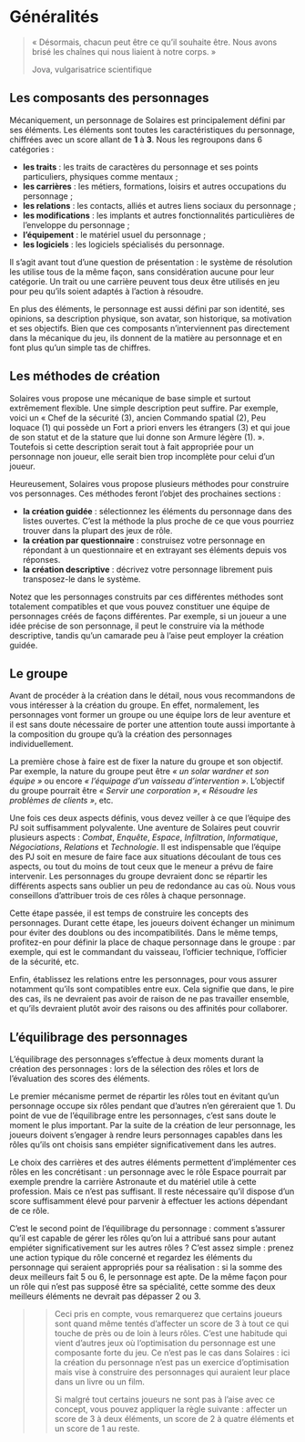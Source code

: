 # Généralités
> « Désormais, chacun peut être ce qu’il souhaite être. Nous avons brisé les chaînes qui nous liaient à notre corps. »
>
> Jova, vulgarisatrice scientifique

## Les composants des personnages
Mécaniquement, un personnage de Solaires est principalement défini par ses éléments. Les éléments sont toutes les caractéristiques du personnage, chiffrées avec un score allant de **1** à **3**. Nous les regroupons dans 6 catégories :
* **les traits** : les traits de caractères du personnage et ses points particuliers, physiques comme mentaux ;
* **les carrières** : les métiers, formations, loisirs et autres occupations du personnage ;
* **les relations** : les contacts, alliés et autres liens sociaux du personnage ;
* **les modifications** : les implants et autres fonctionnalités particulières de l’enveloppe du personnage ;
* **l’équipement** : le matériel usuel du personnage ;
* **les logiciels** : les logiciels spécialisés du personnage.

Il s’agit avant tout d’une question de présentation : le système de résolution les utilise tous de la même façon, sans considération aucune pour leur catégorie. Un trait ou une carrière peuvent tous deux être utilisés en jeu pour peu qu’ils soient adaptés à l’action à résoudre.

En plus des éléments, le personnage est aussi défini par son identité, ses opinions, sa description physique, son avatar, son historique, sa motivation et ses objectifs. Bien que ces composants n’interviennent pas directement dans la mécanique du jeu, ils donnent de la matière au personnage et en font plus qu’un simple tas de chiffres.

## Les méthodes de création
Solaires vous propose une mécanique de base simple et surtout extrêmement flexible. Une simple description peut suffire. Par exemple, voici un « Chef de la sécurité (3), ancien Commando spatial (2), Peu loquace (1) qui possède un Fort a priori envers les étrangers (3) et qui joue de son statut et de la stature que lui donne son Armure légère (1). ». Toutefois si cette description serait tout à fait appropriée pour un personnage non joueur, elle serait bien trop incomplète pour celui d’un joueur.

Heureusement, Solaires vous propose plusieurs méthodes pour construire vos personnages. Ces méthodes feront l’objet des prochaines sections :
* **la création guidée** : sélectionnez les éléments du personnage dans des listes ouvertes. C’est la méthode la plus proche de ce que vous pourriez trouver dans la plupart des jeux de rôle.
* **la création par questionnaire** : construisez votre personnage en répondant à un questionnaire et en extrayant ses éléments depuis vos réponses.
* **la création descriptive** : décrivez votre personnage librement puis transposez-le dans le système.

Notez que les personnages construits par ces différentes méthodes sont totalement compatibles et que vous pouvez constituer une équipe de personnages créés de façons différentes. Par exemple, si un joueur a une idée précise de son personnage, il peut le construire via la méthode descriptive, tandis qu’un camarade peu à l’aise peut employer la création guidée.

## Le groupe
Avant de procéder à la création dans le détail, nous vous recommandons de vous intéresser à la création du groupe. En effet, normalement, les personnages vont former un groupe ou une équipe lors de leur aventure et il est sans doute nécessaire de porter une attention toute aussi importante à la composition du groupe qu’à la création des personnages individuellement.

La première chose à faire est de fixer la nature du groupe et son objectif. Par exemple, la nature du groupe peut être *« un solar wardner et son équipe »* ou encore *« l’équipage d’un vaisseau d’intervention »*. L’objectif du groupe pourrait être *« Servir une corporation »*, *« Résoudre les problèmes de clients »*, etc.

Une fois ces deux aspects définis, vous devez veiller à ce que l’équipe des PJ soit suffisamment polyvalente. Une aventure de Solaires peut couvrir plusieurs aspects : *Combat*, *Enquête*, *Espace*, *Infiltration*, *Informatique*, *Négociations*, *Relations* et *Technologie*. Il est indispensable que l’équipe des PJ soit en mesure de faire face aux situations découlant de tous ces aspects, ou tout du moins de tout ceux que le meneur a prévu de faire intervenir. Les personnages du groupe devraient donc se répartir les différents aspects sans oublier un peu de redondance au cas où. Nous vous conseillons d’attribuer trois de ces rôles à chaque personnage.

Cette étape passée, il est temps de construire les concepts des personnages. Durant cette étape, les joueurs doivent échanger un minimum pour éviter des doublons ou des incompatibilités. Dans le même temps, profitez-en pour définir la place de chaque personnage dans le groupe : par exemple, qui est le commandant du vaisseau, l’officier technique, l’officier de la sécurité, etc.

Enfin, établissez les relations entre les personnages, pour vous assurer notamment qu’ils sont compatibles entre eux. Cela signifie que dans, le pire des cas, ils ne devraient pas avoir de raison de ne pas travailler ensemble, et qu’ils devraient plutôt avoir des raisons ou des affinités pour collaborer.

## L’équilibrage des personnages
L’équilibrage des personnages s’effectue à deux moments durant la création des personnages : lors de la sélection des rôles et lors de l’évaluation des scores des éléments.

Le premier mécanisme permet de répartir les rôles tout en évitant qu’un personnage occupe six rôles pendant que d’autres n’en géreraient que 1. Du point de vue de l’équilibrage entre les personnages, c’est sans doute le moment le plus important. Par la suite de la création de leur personnage, les joueurs doivent s’engager à rendre leurs personnages capables dans les rôles qu’ils ont choisis sans empiéter significativement dans les autres.

Le choix des carrières et des autres éléments permettent d’implémenter ces rôles en les concrétisant : un personnage avec le rôle Espace pourrait par exemple prendre la carrière Astronaute et du matériel utile à cette profession. Mais ce n’est pas suffisant. Il reste nécessaire qu’il dispose d’un score suffisamment élevé pour parvenir à effectuer les actions dépendant de ce rôle.

C’est le second point de l’équilibrage du personnage : comment s’assurer qu’il est capable de gérer les rôles qu’on lui a attribué sans pour autant empiéter significativement sur les autres rôles ? C’est assez simple : prenez une action typique du rôle concerné et regardez les éléments du personnage qui seraient appropriés pour sa réalisation : si la somme des deux meilleurs fait 5 ou 6, le personnage est apte. De la même façon pour un rôle qui n’est pas supposé être sa spécialité, cette somme des deux meilleurs éléments ne devrait pas dépasser 2 ou 3.


>> Ceci pris en compte, vous remarquerez que certains joueurs sont quand même tentés d’affecter un score de 3 à tout ce qui touche de près ou de loin à leurs rôles. C’est une habitude qui vient d’autres jeux où l’optimisation du personnage est une composante forte du jeu. Ce n’est pas le cas dans Solaires : ici la création du personnage n’est pas un exercice d’optimisation mais vise à construire des personnages qui auraient leur place dans un livre ou un film.
>> 
>> Si malgré tout certains joueurs ne sont pas à l’aise avec ce concept, vous pouvez appliquer la règle suivante : affecter un score de 3 à deux éléments, un score de 2 à quatre éléments et un score de 1 au reste.
